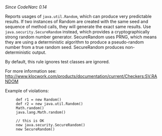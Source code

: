 *Since CodeNarc 0.14*

Reports usages of `java.util.Random`, which can produce very predictable
results. If two instances of Random are created with the same seed and
sequence of method calls, they will generate the exact same results. Use
`java.security.SecureRandom` instead, which provides a cryptographically
strong random number generator. SecureRandom uses PRNG, which means they
are using a deterministic algorithm to produce a pseudo-random number
from a true random seed. SecureRandom produces non-deterministic output.

By default, this rule ignores test classes are ignored.

For more information see:
<http://www.klocwork.com/products/documentation/current/Checkers:SV.RANDOM>

Example of violations:

         def r1 = new Random()
         def r2 = new java.util.Random()
         Math.random()
         java.lang.Math.random()

         // this is OK
         new java.security.SecureRandom()
         new SecureRandom()
